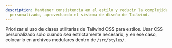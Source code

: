 ```yaml
---
description: Mantener consistencia en el estilo y reducir la complejidad del CSS
  personalizado, aprovechando el sistema de diseño de Tailwind.
---
```


Priorizar el uso de clases utilitarias de Tailwind CSS para estilos. Usar CSS personalizado solo cuando sea estrictamente necesario, y en ese caso, colocarlo en archivos modulares dentro de `/src/styles/`.